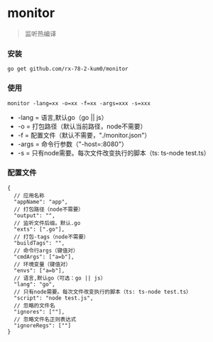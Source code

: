 # monitor
> 监听热编译

### 安装 
```
go get github.com/rx-78-2-kum0/monitor
```

### 使用
```
monitor -lang=xx -o=xx -f=xx -args=xxx -s=xxx
```

- -lang =
语言,默认go（go || js）
- -o =
打包路径（默认当前路径，node不需要）
- -f =
配置文件（默认不需要，"./monitor.json"）
- -args =
命令行参数（"-host=:8080"）
- -s =
只有node需要。每次文件改变执行的脚本（ts: ts-node test.ts）

### 配置文件
```
{
  // 应用名称
  "appName": "app",
  // 打包路径（node不需要）
  "output": "",
  // 监听文件后缀。默认.go
  "exts": [".go"],
  // 打包-tags（node不需要）
  "buildTags": "",
  // 命令行args（键值对）
  "cmdArgs": ["a=b"],
  // 环境变量（键值对）
  "envs": ["a=b"],
  // 语言,默认go（可选：go || js）
  "lang": "go",
  // 只有node需要。每次文件改变执行的脚本（ts: ts-node test.ts）
  "script": "node test.js",
  // 忽略的文件名
  "ignores": [""],
  // 忽略文件名正则表达式
  "ignoreRegs": [""]
}

```
